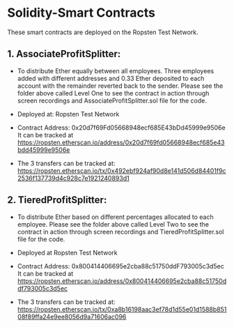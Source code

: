 # Solidity-Smart Contracts
These smart contracts are deployed on the  Ropsten Test Network. 

## 1. AssociateProfitSplitter: 
* To distribute Ether equally between all employees. Three employees added with different addresses and 0.33 Ether deposited to each account with the remainder reverted back to the sender. Please see the folder above called Level One to see the contract in action through screen recordings and AssociateProfitSplitter.sol file for the code.

* Deployed at: Ropsten Test Network

* Contract Address: 0x20d7f69Fd05668948ecf685E43bDd45999e9506e
    It can be tracked at https://ropsten.etherscan.io/address/0x20d7f69fd05668948ecf685e43bdd45999e9506e

* The 3 transfers can be tracked at:  
    https://ropsten.etherscan.io/tx/0x492ebf924af90d8e141d506d84401f9c2536f137739d4c928c7e1921240893d1


## 2. TieredProfitSplitter: 
* To distribute Ether based on different percentages allocated to each employee. Please see the folder above called Level Two to see the contract in action through screen recordings and TieredProfitSplitter.sol file for the code.

* Deployed at Ropsten Test Network

* Contract Address: 0x800414406695e2cba88c51750ddF793005c3d5ec
    It can be tracked at https://ropsten.etherscan.io/address/0x800414406695e2cba88c51750ddf793005c3d5ec

* The 3 transfers can be tracked at: 
    https://ropsten.etherscan.io/tx/0xa8b16198aac3ef78d1d55e01d1588b85108f89ffa24e9ee8056d9a71606ac096